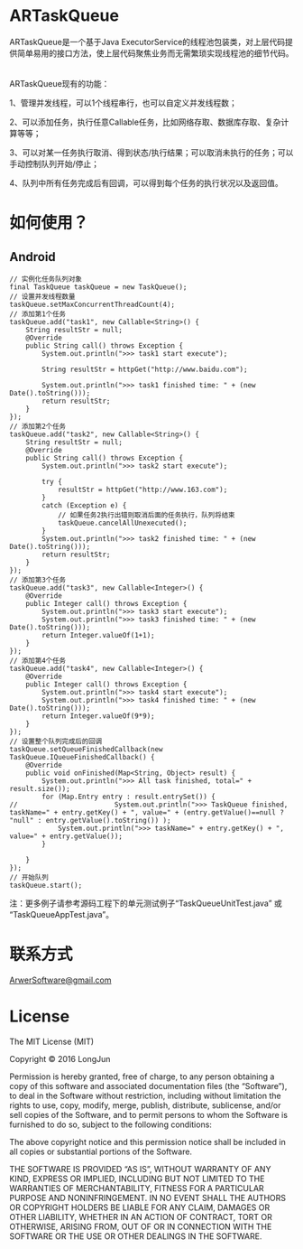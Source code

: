 ARTaskQueue
===========

ARTaskQueue是一个基于Java ExecutorService的线程池包装类，对上层代码提供简单易用的接口方法，使上层代码聚焦业务而无需繁琐实现线程池的细节代码。  
<br/><br/>
ARTaskQueue现有的功能：

1、管理并发线程，可以1个线程串行，也可以自定义并发线程数；

2、可以添加任务，执行任意Callable任务，比如网络存取、数据库存取、复杂计算等等；

3、可以对某一任务执行取消、得到状态/执行结果；可以取消未执行的任务；可以手动控制队列开始/停止；

4、队列中所有任务完成后有回调，可以得到每个任务的执行状况以及返回值。


如何使用？
========
Android
-------
```
// 实例化任务队列对象
final TaskQueue taskQueue = new TaskQueue();
// 设置并发线程数量
taskQueue.setMaxConcurrentThreadCount(4);
// 添加第1个任务
taskQueue.add("task1", new Callable<String>() {
    String resultStr = null;
    @Override
    public String call() throws Exception {
        System.out.println(">>> task1 start execute");

        String resultStr = httpGet("http://www.baidu.com");

        System.out.println(">>> task1 finished time: " + (new Date().toString()));
        return resultStr;
    }
});
// 添加第2个任务
taskQueue.add("task2", new Callable<String>() {
    String resultStr = null;
    @Override
    public String call() throws Exception {
        System.out.println(">>> task2 start execute");

        try {
            resultStr = httpGet("http://www.163.com");
        }
        catch (Exception e) {
            // 如果任务2执行出错则取消后面的任务执行，队列将结束
            taskQueue.cancelAllUnexecuted();
        }
        System.out.println(">>> task2 finished time: " + (new Date().toString()));
        return resultStr;
    }
});
// 添加第3个任务
taskQueue.add("task3", new Callable<Integer>() {
    @Override
    public Integer call() throws Exception {
        System.out.println(">>> task3 start execute");
        System.out.println(">>> task3 finished time: " + (new Date().toString()));
        return Integer.valueOf(1+1);
    }
});
// 添加第4个任务
taskQueue.add("task4", new Callable<Integer>() {
    @Override
    public Integer call() throws Exception {
        System.out.println(">>> task4 start execute");
        System.out.println(">>> task4 finished time: " + (new Date().toString()));
        return Integer.valueOf(9*9);
    }
});
// 设置整个队列完成后的回调
taskQueue.setQueueFinishedCallback(new TaskQueue.IQueueFinishedCallback() {
    @Override
    public void onFinished(Map<String, Object> result) {
        System.out.println(">>> All task finished, total=" + result.size());
        for (Map.Entry entry : result.entrySet()) {
//                        System.out.println(">>> TaskQueue finished, taskName=" + entry.getKey() + ", value=" + (entry.getValue()==null ? "null" : entry.getValue().toString()) );
            System.out.println(">>> taskName=" + entry.getKey() + ", value=" + entry.getValue());
        }

    }
});
// 开始队列
taskQueue.start();
```



注：更多例子请参考源码工程下的单元测试例子“TaskQueueUnitTest.java” 或 “TaskQueueAppTest.java”。



联系方式
=======
ArwerSoftware@gmail.com




License
=======
The MIT License (MIT)

Copyright © 2016 LongJun

Permission is hereby granted, free of charge, to any person obtaining a copy of this software and associated documentation files (the “Software”), to deal in the Software without restriction, including without limitation the rights to use, copy, modify, merge, publish, distribute, sublicense, and/or sell copies of the Software, and to permit persons to whom the Software is furnished to do so, subject to the following conditions:

The above copyright notice and this permission notice shall be included in all copies or substantial portions of the Software.

THE SOFTWARE IS PROVIDED “AS IS”, WITHOUT WARRANTY OF ANY KIND, EXPRESS OR IMPLIED, INCLUDING BUT NOT LIMITED TO THE WARRANTIES OF MERCHANTABILITY, FITNESS FOR A PARTICULAR PURPOSE AND NONINFRINGEMENT. IN NO EVENT SHALL THE AUTHORS OR COPYRIGHT HOLDERS BE LIABLE FOR ANY CLAIM, DAMAGES OR OTHER LIABILITY, WHETHER IN AN ACTION OF CONTRACT, TORT OR OTHERWISE, ARISING FROM, OUT OF OR IN CONNECTION WITH THE SOFTWARE OR THE USE OR OTHER DEALINGS IN THE SOFTWARE.
